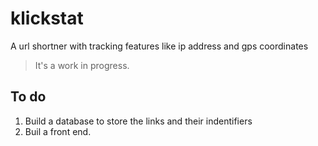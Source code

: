 # klickstat
A url shortner with tracking features like ip address and gps coordinates
> It's a work in progress.

## To do

1. Build a database to store the links and their indentifiers 
2. Buil a front end.
